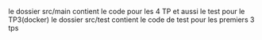le dossier src/main contient le code pour les 4 TP et aussi le test pour le TP3(docker)
le dossier src/test contient le code de test pour les premiers 3 tps 
